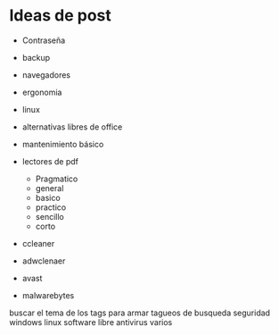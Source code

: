# Ideas de post

- Contraseña
- backup
- navegadores
- ergonomia
- linux
- alternativas libres de office
- mantenimiento básico
- lectores de pdf

    - Pragmatico
    - general
    - basico
    - practico
    - sencillo
    - corto

- ccleaner
- adwclenaer
- avast
- malwarebytes


buscar el tema de los tags para armar tagueos de  busqueda
seguridad
windows
linux
software libre
antivirus
varios

